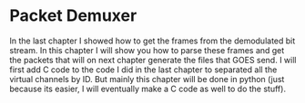 # Packet Demuxer

In the last chapter I showed how to get the frames from the demodulated bit stream. In this chapter I will show you how to parse these frames and get the packets that will on next chapter generate the files that GOES send. I will first add C code to the code I did in the last chapter to separated all the virtual channels by ID. But mainly this chapter will be done in python \(just because its easier, I will eventually make a C code as well to do the stuff\).

